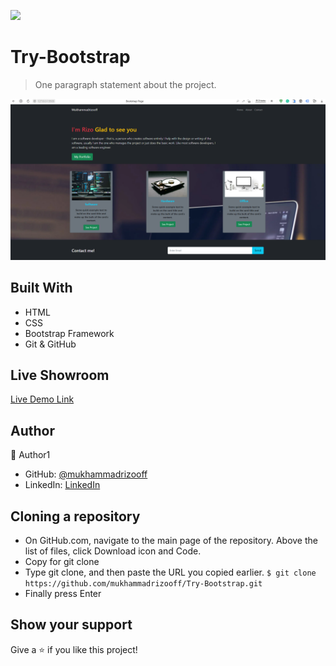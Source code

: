 ![](https://img.shields.io/badge/Microverse-blueviolet)

# Try-Bootstrap

> One paragraph statement about the project.

![screenshot](./2021-12-15_23-49-31.png)




## Built With

- HTML
- CSS 
- Bootstrap Framework
- Git & GitHub

## Live Showroom

[Live Demo Link](https://mukhammadrizooff.github.io/Try-Bootstrap/)

## Author

👤 Author1

- GitHub: [@mukhammadrizooff](https://github.com/mukhammadrizooff)
- LinkedIn: [LinkedIn](linkedin.com/in/mukhammadrizooff)

## Cloning a repository
- On GitHub.com, navigate to the main page of the repository. Above the list of files, click Download icon and Code.
- Copy for git clone
- Type git clone, and then paste the URL you copied earlier.
`$ git clone https://github.com/mukhammadrizooff/Try-Bootstrap.git`
- Finally press Enter 

## Show your support

Give a ⭐️ if you like this project!
